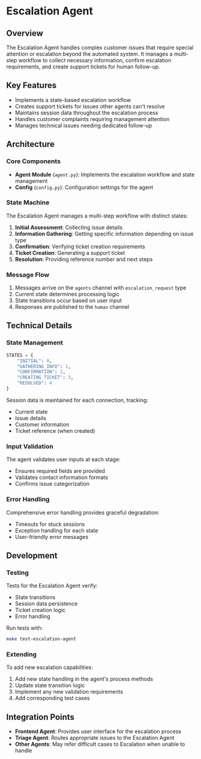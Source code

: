 # Escalation Agent

## Overview

The Escalation Agent handles complex customer issues that require special attention or escalation beyond the automated system. It manages a multi-step workflow to collect necessary information, confirm escalation requirements, and create support tickets for human follow-up.

## Key Features

- Implements a state-based escalation workflow
- Creates support tickets for issues other agents can't resolve
- Maintains session data throughout the escalation process
- Handles customer complaints requiring management attention
- Manages technical issues needing dedicated follow-up

## Architecture

### Core Components

- **Agent Module** (`agent.py`): Implements the escalation workflow and state management
- **Config** (`config.py`): Configuration settings for the agent

### State Machine

The Escalation Agent manages a multi-step workflow with distinct states:

1. **Initial Assessment**: Collecting issue details
2. **Information Gathering**: Getting specific information depending on issue type
3. **Confirmation**: Verifying ticket creation requirements
4. **Ticket Creation**: Generating a support ticket
5. **Resolution**: Providing reference number and next steps

### Message Flow

1. Messages arrive on the `agents` channel with `escalation_request` type
2. Current state determines processing logic
3. State transitions occur based on user input
4. Responses are published to the `human` channel

## Technical Details

### State Management

```python
STATES = {
    "INITIAL": 0,
    "GATHERING_INFO": 1,
    "CONFIRMATION": 2,
    "CREATING_TICKET": 3,
    "RESOLVED": 4
}
```

Session data is maintained for each connection, tracking:
- Current state
- Issue details
- Customer information
- Ticket reference (when created)

### Input Validation

The agent validates user inputs at each stage:
- Ensures required fields are provided
- Validates contact information formats
- Confirms issue categorization

### Error Handling

Comprehensive error handling provides graceful degradation:
- Timeouts for stuck sessions
- Exception handling for each state
- User-friendly error messages

## Development

### Testing

Tests for the Escalation Agent verify:
- State transitions
- Session data persistence
- Ticket creation logic
- Error handling

Run tests with:
```bash
make test-escalation-agent
```

### Extending

To add new escalation capabilities:
1. Add new state handling in the agent's process methods
2. Update state transition logic
3. Implement any new validation requirements
4. Add corresponding test cases

## Integration Points

- **Frontend Agent**: Provides user interface for the escalation process
- **Triage Agent**: Routes appropriate issues to the Escalation Agent
- **Other Agents**: May refer difficult cases to Escalation when unable to handle